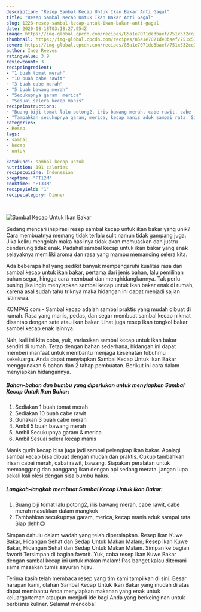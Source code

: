```yaml
---
description: "Resep Sambal Kecap Untuk Ikan Bakar Anti Gagal"
title: "Resep Sambal Kecap Untuk Ikan Bakar Anti Gagal"
slug: 1228-resep-sambal-kecap-untuk-ikan-bakar-anti-gagal
date: 2020-08-18T03:18:27.954Z
image: https://img-global.cpcdn.com/recipes/85a1e7071de3baef/751x532cq70/sambal-kecap-untuk-ikan-bakar-foto-resep-utama.jpg
thumbnail: https://img-global.cpcdn.com/recipes/85a1e7071de3baef/751x532cq70/sambal-kecap-untuk-ikan-bakar-foto-resep-utama.jpg
cover: https://img-global.cpcdn.com/recipes/85a1e7071de3baef/751x532cq70/sambal-kecap-untuk-ikan-bakar-foto-resep-utama.jpg
author: Inez Reeves
ratingvalue: 3.9
reviewcount: 3
recipeingredient:
- "1 buah tomat merah"
- "10 buah cabe rawit"
- "3 buah cabe merah"
- "5 buah bawang merah"
- "Secukupnya garam  merica"
- "Sesuai selera kecap manis"
recipeinstructions:
- "Buang biji tomat lalu potong2, iris bawang merah, cabe rawit, cabe merah masukkan dalam mangkok"
- "Tambahkan secukupnya garam, merica, kecap manis aduk sampai rata. Siap dehh😍"
categories:
- Resep
tags:
- sambal
- kecap
- untuk

katakunci: sambal kecap untuk 
nutrition: 191 calories
recipecuisine: Indonesian
preptime: "PT12M"
cooktime: "PT33M"
recipeyield: "1"
recipecategory: Dinner

---
```



![Sambal Kecap Untuk Ikan Bakar](https://img-global.cpcdn.com/recipes/85a1e7071de3baef/751x532cq70/sambal-kecap-untuk-ikan-bakar-foto-resep-utama.jpg)

Sedang mencari inspirasi resep sambal kecap untuk ikan bakar yang unik? Cara membuatnya memang tidak terlalu sulit namun tidak gampang juga. Jika keliru mengolah maka hasilnya tidak akan memuaskan dan justru cenderung tidak enak. Padahal sambal kecap untuk ikan bakar yang enak selayaknya memiliki aroma dan rasa yang mampu memancing selera kita.

Ada beberapa hal yang sedikit banyak mempengaruhi kualitas rasa dari sambal kecap untuk ikan bakar, pertama dari jenis bahan, lalu pemilihan bahan segar, hingga cara membuat dan menghidangkannya. Tak perlu pusing jika ingin menyiapkan sambal kecap untuk ikan bakar enak di rumah, karena asal sudah tahu triknya maka hidangan ini dapat menjadi sajian istimewa.

KOMPAS.com - Sambal kecap adalah sambal praktis yang mudah dibuat di rumah. Rasa yang manis, pedas, dan segar membuat sambal kecap nikmat disantap dengan sate atau ikan bakar. Lihat juga resep Ikan tongkol bakar sambel kecap enak lainnya.


Nah, kali ini kita coba, yuk, variasikan sambal kecap untuk ikan bakar sendiri di rumah. Tetap dengan bahan sederhana, hidangan ini dapat memberi manfaat untuk membantu menjaga kesehatan tubuhmu sekeluarga. Anda dapat menyiapkan Sambal Kecap Untuk Ikan Bakar menggunakan 6 bahan dan 2 tahap pembuatan. Berikut ini cara dalam menyiapkan hidangannya.

<!--inarticleads1-->

##### Bahan-bahan dan bumbu yang diperlukan untuk menyiapkan Sambal Kecap Untuk Ikan Bakar:

1. Sediakan 1 buah tomat merah
1. Sediakan 10 buah cabe rawit
1. Gunakan 3 buah cabe merah
1. Ambil 5 buah bawang merah
1. Ambil Secukupnya garam &amp; merica
1. Ambil Sesuai selera kecap manis


Manis gurih kecap bisa juga jadi sambal pelengkap ikan bakar. Apalagi sambal kecap bisa dibuat dengan mudah dan praktis. Cukup tambahkan irisan cabai merah, cabai rawit, bawang. Siapakan peralatan untuk memanggang dan panggang ikan dengan api sedang merata. jangan lupa sekali kali olesi dengan sisa bumbu halus. 

<!--inarticleads2-->

##### Langkah-langkah membuat Sambal Kecap Untuk Ikan Bakar:

1. Buang biji tomat lalu potong2, iris bawang merah, cabe rawit, cabe merah masukkan dalam mangkok
1. Tambahkan secukupnya garam, merica, kecap manis aduk sampai rata. Siap dehh😍


Simpan dahulu dalam wadah yang telah dipersiapkan. Resep Ikan Kuwe Bakar, Hidangan Sehat dan Sedap Untuk Makan Malam; Resep Ikan Kuwe Bakar, Hidangan Sehat dan Sedap Untuk Makan Malam. Simpan ke bagian favorit Tersimpan di bagian favorit. Yuk, coba resep Ikan Kuwe Bakar dengan sambal kecap ini untuk makan malam! Pas banget kalau ditemani sama masakan tumis sayuran hijau. 

Terima kasih telah membaca resep yang tim kami tampilkan di sini. Besar harapan kami, olahan Sambal Kecap Untuk Ikan Bakar yang mudah di atas dapat membantu Anda menyiapkan makanan yang enak untuk keluarga/teman ataupun menjadi ide bagi Anda yang berkeinginan untuk berbisnis kuliner. Selamat mencoba!
